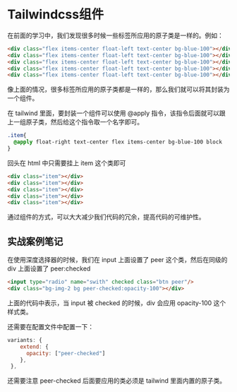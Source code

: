 <!--
 * @Author: zt zhoutao@ydmob.com
 * @Date: 2024-05-24 11:23:32
 * @LastEditors: zt zhoutao@ydmob.com
 * @LastEditTime: 2024-05-24 11:24:53
 * @FilePath: /CSS-engineering/3.Tailwindcss/05Tailwindcss组件.md
 * @Description: 这是默认设置,请设置`customMade`, 打开koroFileHeader查看配置 进行设置: https://github.com/OBKoro1/koro1FileHeader/wiki/%E9%85%8D%E7%BD%AE
-->
# Tailwindcss组件

在前面的学习中，我们发现很多时候一些标签所应用的原子类是一样的。例如：

```html
<div class="flex items-center float-left text-center bg-blue-100"></div>
<div class="flex items-center float-left text-center bg-blue-100"></div>
<div class="flex items-center float-left text-center bg-blue-100"></div>
<div class="flex items-center float-left text-center bg-blue-100"></div>
<div class="flex items-center float-left text-center bg-blue-100"></div>
```

像上面的情况，很多标签所应用的原子类都是一样的，那么我们就可以将其封装为一个组件。

在 tailwind 里面，要封装一个组件可以使用 @apply 指令，该指令后面就可以跟上一组原子类，然后给这个指令取一个名字即可。

```css
.item{
  @apply float-right text-center flex items-center bg-blue-100 block
}
```

回头在 html 中只需要挂上 item 这个类即可

```html
<div class="item"></div>
<div class="item"></div>
<div class="item"></div>
<div class="item"></div>
<div class="item"></div>
```

通过组件的方式，可以大大减少我们代码的冗余，提高代码的可维护性。

## 实战案例笔记

在使用深度选择器的时候，我们在 input 上面设置了 peer 这个类，然后在同级的 div 上面设置了 peer:checked

```html
<input type="radio" name="swith" checked class="btn peer"/>
<div class="bg-img-2 bg peer-checked:opacity-100"></div>
```

上面的代码中表示，当 input 被 checked 的时候，div 会应用 opacity-100 这个样式类。

还需要在配置文件中配置一下：

```js
variants: {
    extend: {
      opacity: ["peer-checked"]
    },
 },
```

还需要注意 peer-checked 后面要应用的类必须是 tailwind 里面内置的原子类。
